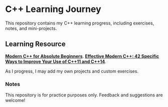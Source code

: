 # C++ Learning Journey

This repository contains my C++ learning progress, including exercises, notes, and mini-projects.

## Learning Resource
**[Modern C++ for Absolute Beginners](https://github.com/Mohammed-3tef/Computer_Science_Books/blob/main/Modern%20C%2B%2B%20For%20Absolute%20Beginners.pdf)**.
**[Effective Modern C++: 42 Specific Ways to Improve Your Use of C++11 and C++14](https://www.amazon.co.uk/Effective-Modern-Specific-Ways-Improve/dp/1491903996)**.

As I progress, I may add my own projects and custom exercises.

### Notes
This repository is for practice purposes only.
Feedback and suggestions are welcome!
